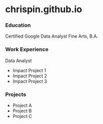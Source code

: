 # chrispin.github.io

### Education
Certified Google Data Analyst 
Fine Arts, B.A.

### Work Experience
Data Analyst
- Impact Project 1
- Impact Project 2
- Impact Project 3

### Projects
- Project A
- Project B
- Project C
